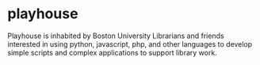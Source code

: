 # playhouse
Playhouse is inhabited by Boston University Librarians and friends interested in using python, javascript, php, and other languages to develop simple scripts and complex applications to support library work.